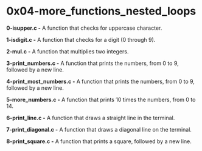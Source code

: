 # 0x04-more_functions_nested_loops

**0-isupper.c -** A function that checks for uppercase character.

**1-isdigit.c -** A function that checks for a digit (0 through 9).

**2-mul.c -** A function that multiplies two integers.

**3-print_numbers.c -** A function that prints the numbers, from 0 to 9, followed by a new line.

**4-print_most_numbers.c -** A function that prints the numbers, from 0 to 9, followed by a new line.

**5-more_numbers.c -** A function that prints 10 times the numbers, from 0 to 14.

**6-print_line.c -** A function that draws a straight line in the terminal.

**7-print_diagonal.c -** A function that draws a diagonal line on the terminal.

**8-print_square.c -** A  function that prints a square, followed by a new line.







